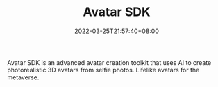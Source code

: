 ﻿---
weight: 
title: "Avatar SDK"
description: "Avatar SDK is an advanced avatar creation toolkit that uses AI to create photorealistic 3D avatars from selfie photos. Lifelike avatars for the metaverse."
date: 2022-03-25T21:57:40+08:00
lastmod: 2022-03-25T16:45:40+08:00
draft: false
authors: ["Metabd"]
featuredImage: "370.jpg"
link: "https://avatarsdk.com/"
tags: ["Avatar SDK","ÐéÄâÐÎÏó"]
categories: ["navigation"]
navigation: ["ÐéÄâÐÎÏó"]
lightgallery: true
toc: true
pinned: false
recommend: false
recommend1: false
---
Avatar SDK is an advanced avatar creation toolkit that uses AI to create photorealistic 3D avatars from selfie photos. Lifelike avatars for the metaverse.
